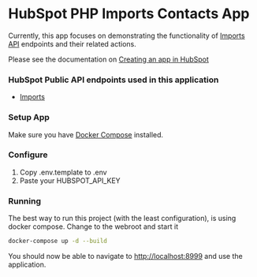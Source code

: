 # HubSpot PHP Imports Contacts App

Currently, this app focuses on demonstrating the functionality of [Imports API](https://developers.hubspot.com/docs/api/crm/imports) endpoints and their related actions.

Please see the documentation on [Creating an app in HubSpot](https://developers.hubspot.com/docs-beta/creating-an-app)

### HubSpot Public API endpoints used in this application

  - [Imports](https://developers.hubspot.com/docs/api/crm/imports)

### Setup App

Make sure you have [Docker Compose](https://docs.docker.com/compose/) installed.

### Configure

1. Copy .env.template to .env
2. Paste your HUBSPOT_API_KEY

### Running

The best way to run this project (with the least configuration), is using docker compose.  Change to the webroot and start it

```bash
docker-compose up -d --build
```
You should now be able to navigate to [http://localhost:8999](http://localhost:8999) and use the application.
